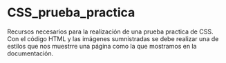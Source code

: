 # CSS_prueba_practica
Recursos necesarios para la realización de una prueba practica de CSS. Con el código HTML y las imágenes sumnistradas se debe realizar una de estilos que nos muestrre una página como la que mostramos en la documentación. 
